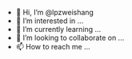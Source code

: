 - 👋 Hi, I’m @lpzweishang
- 👀 I’m interested in ...
- 🌱 I’m currently learning ...
- 💞️ I’m looking to collaborate on ...
- 📫 How to reach me ...

<!---
lpzweishang/lpzweishang is a ✨ special ✨ repository because its `README.md` (this file) appears on your GitHub profile.
You can click the Preview link to take a look at your changes.
--->

